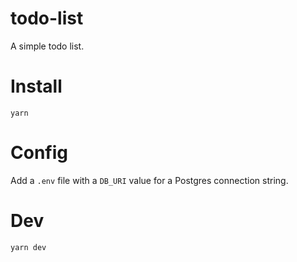 # todo-list

A simple todo list.

# Install

`yarn`

# Config

Add a `.env` file with a `DB_URI` value for a Postgres connection string.

# Dev

`yarn dev`
